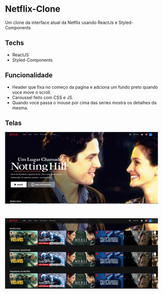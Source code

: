 # Netflix-Clone
Um clone da interface atual da Netflix usando ReactJs e Styled-Components

## Techs

- ReactJS
- Styled-Components

## Funcionalidade

  - Header que fixa no começo da pagina e adciona um fundo preto quando voce move o scroll.
  - Caroussel feito com CSS e JS.
  - Quando voce passa o mouse por cima das series mostra os detalhes da mesma.


## Telas

 <img src="./tela1.png"></img>
 
 <br>
 
 <img src="./tela2.png"></img>
